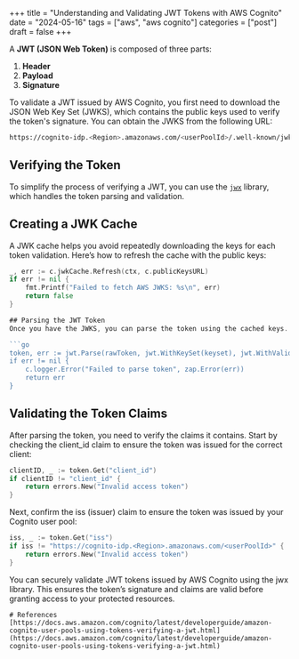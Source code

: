 +++
title = "Understanding and Validating JWT Tokens with AWS Cognito"
date = "2024-05-16"
tags = ["aws", "aws cognito"]
categories = ["post"]
draft = false
+++

A **JWT (JSON Web Token)** is composed of three parts:

1. **Header**
2. **Payload**
3. **Signature**

To validate a JWT issued by AWS Cognito, you first need to download the JSON Web Key Set (JWKS), which contains the public keys used to verify the token's signature. You can obtain the JWKS from the following URL:

```sh 
https://cognito-idp.<Region>.amazonaws.com/<userPoolId>/.well-known/jwks.json
```

## Verifying the Token

To simplify the process of verifying a JWT, you can use the [`jwx`](https://github.com/lestrrat-go/jwx) library, which handles the token parsing and validation.

## Creating a JWK Cache

A JWK cache helps you avoid repeatedly downloading the keys for each token validation. Here’s how to refresh the cache with the public keys:

```go
_, err := c.jwkCache.Refresh(ctx, c.publicKeysURL)
if err != nil {
    fmt.Printf("Failed to fetch AWS JWKS: %s\n", err)
    return false
}

## Parsing the JWT Token
Once you have the JWKS, you can parse the token using the cached keys. This ensures the token's signature is valid:

```go
token, err := jwt.Parse(rawToken, jwt.WithKeySet(keyset), jwt.WithValidate(true))
if err != nil {
    c.logger.Error("Failed to parse token", zap.Error(err))
    return err
}
```

## Validating the Token Claims
After parsing the token, you need to verify the claims it contains. Start by checking the client_id claim to ensure the token was issued for the correct client:

```go 
clientID, _ := token.Get("client_id")
if clientID != "client_id" {
    return errors.New("Invalid access token")
}
```
Next, confirm the iss (issuer) claim to ensure the token was issued by your Cognito user pool:

```go 
iss, _ := token.Get("iss")
if iss != "https://cognito-idp.<Region>.amazonaws.com/<userPoolId>" {
    return errors.New("Invalid access token")
}
```

You can securely validate JWT tokens issued by AWS Cognito using the jwx library. This ensures the token’s signature and claims are valid before granting access to your protected resources.

```
# References
[https://docs.aws.amazon.com/cognito/latest/developerguide/amazon-cognito-user-pools-using-tokens-verifying-a-jwt.html](https://docs.aws.amazon.com/cognito/latest/developerguide/amazon-cognito-user-pools-using-tokens-verifying-a-jwt.html)
